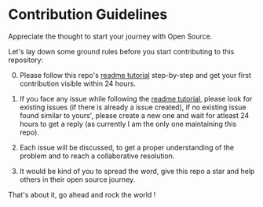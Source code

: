 # Contribution Guidelines

Appreciate the thought to start your journey with Open Source.


Let's lay down some ground rules before you start contributing to this repository:

0. Please follow this repo's [readme tutorial](https://github.com/siddharth2016/hello-open-source#hello-open-source) step-by-step and get your first contribution visible within 24 hours.

1. If you face any issue while following the [readme tutorial](https://github.com/siddharth2016/hello-open-source#hello-open-source), please look for existing issues (if there is already a issue created), if no existing issue found similar to yours', please create a new one and wait for atleast 24 hours to get a reply (as currently I am the only one maintaining this repo).

2. Each issue will be discussed, to get a proper understanding of the problem and to reach a collaborative resolution.

3. It would be kind of you to spread the word, give this repo a star and help others in their open source journey.


That's about it, go ahead and rock the world !
